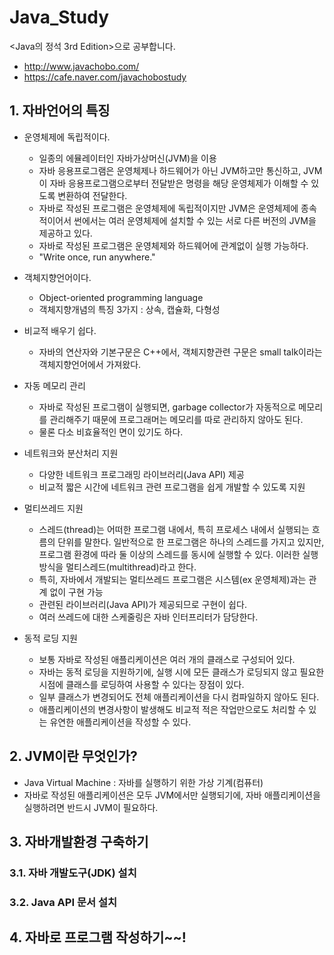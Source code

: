 # Java_Study
<Java의 정석 3rd Edition>으로 공부합니다.
+ http://www.javachobo.com/
+ https://cafe.naver.com/javachobostudy


## 1. 자바언어의 특징

* 운영체제에 독립적이다.
  + 일종의 에뮬레이터인 자바가상머신(JVM)을 이용
  + 자바 응용프로그램은 운영체제나 하드웨어가 아닌 JVM하고만 통신하고, JVM이 자바 응용프로그램으로부터 전달받은 명령을 해당 운영체제가 이해할 수 있도록 변환하여 전달한다.
  + 자바로 작성된 프로그램은 운영체제에 독립적이지만 JVM은 운영체제에 종속적이어서 썬에서는 여러 운영체제에 설치할 수 있는 서로 다른 버전의 JVM을 제공하고 있다.
  + 자바로 작성된 프로그램은 운영체제와 하드웨어에 관계없이 실행 가능하다.
  + "Write once, run anywhere."

* 객체지향언어이다.
  + Object-oriented programming language
  + 객체지향개념의 특징 3가지 : 상속, 캡슐화, 다형성

* 비교적 배우기 쉽다.
  + 자바의 연산자와 기본구문은 C++에서, 객체지향관련 구문은 small talk이라는 객체지향언어에서 가져왔다.

* 자동 메모리 관리
  + 자바로 작성된 프로그램이 실행되면, garbage collector가 자동적으로 메모리를 관리해주기 때문에 프로그래머는 메모리를 따로 관리하지 않아도 된다.
  + 물론 다소 비효율적인 면이 있기도 하다.
  
* 네트워크와 분산처리 지원
  + 다양한 네트워크 프로그래밍 라이브러리(Java API) 제공
  + 비교적 짧은 시간에 네트워크 관련 프로그램을 쉽게 개발할 수 있도록 지원
  
* 멀티쓰레드 지원
  + 스레드(thread)는 어떠한 프로그램 내에서, 특히 프로세스 내에서 실행되는 흐름의 단위를 말한다. 일반적으로 한 프로그램은 하나의 스레드를 가지고 있지만, 프로그램 환경에 따라 둘 이상의 스레드를 동시에 실행할 수 있다. 이러한 실행 방식을 멀티스레드(multithread)라고 한다.
  + 특히, 자바에서 개발되는 멀티쓰레드 프로그램은 시스템(ex 운영체제)과는 관계 없이 구현 가능
  + 관련된 라이브러리(Java API)가 제공되므로 구현이 쉽다.
  + 여러 쓰레드에 대한 스케줄링은 자바 인터프리터가 담당한다.
  
* 동적 로딩 지원
  + 보통 자바로 작성된 애플리케이션은 여러 개의 클래스로 구성되어 있다.
  + 자바는 동적 로딩을 지원하기에, 실행 시에 모든 클래스가 로딩되지 않고 필요한 시점에 클래스를 로딩하여 사용할 수 있다는 장점이 있다.
  + 일부 클래스가 변경되어도 전체 애플리케이션을 다시 컴파일하지 않아도 된다.
  + 애플리케이션의 변경사항이 발생해도 비교적 적은 작업만으로도 처리할 수 있는 유연한 애플리케이션을 작성할 수 있다.
  
  
## 2. JVM이란 무엇인가?
* Java Virtual Machine : 자바를 실행하기 위한 가상 기계(컴퓨터)
* 자바로 작성된 애플리케이션은 모두 JVM에서만 실행되기에, 자바 애플리케이션을 실행하려면 반드시 JVM이 필요하다.


## 3. 자바개발환경 구축하기
  ### 3.1. 자바 개발도구(JDK) 설치
  ### 3.2. Java API 문서 설치


## 4. 자바로 프로그램 작성하기~~!
